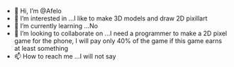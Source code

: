 - 👋 Hi, I’m @Afelo
- 👀 I’m interested in ...I like to make 3D models and draw 2D pixillart
- 🌱 I’m currently learning ...No
- 💞️ I’m looking to collaborate on ...I need a programmer to make a 2D pixel game for the phone, I will pay only 40% of the game if this game earns at least something
- 📫 How to reach me ...I will not say

<!---
Afelo/Afelo is a ✨ special ✨ repository because its `README.md` (this file) appears on your GitHub profile.
You can click the Preview link to take a look at your changes.
--->
